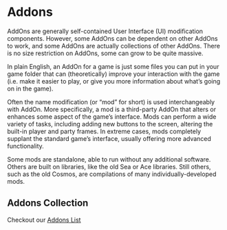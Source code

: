 # Addons
AddOns are generally self-contained User Interface (UI) modification components. However, some AddOns can be dependent on other AddOns to work, and some AddOns are actually collections of other AddOns. There is no size restriction on AddOns, some can grow to be quite massive.

In plain English, an AddOn for a game is just some files you can put in your game folder that can (theoretically) improve your interaction with the game (i.e. make it easier to play, or give you more information about what’s going on in the game).

Often the name modification (or “mod” for short) is used interchangeably with AddOn. More specifically, a mod is a third-party AddOn that alters or enhances some aspect of the game’s interface. Mods can perform a wide variety of tasks, including adding new buttons to the screen, altering the built-in player and party frames. In extreme cases, mods completely supplant the standard game’s interface, usually offering more advanced functionality.

Some mods are standalone, able to run without any additional software. Others are built on libraries, like the old Sea or Ace libraries. Still others, such as the old Cosmos, are compilations of many individually-developed mods.
## Addons Collection

Checkout our [Addons List](wotlk-addons-list.md)

